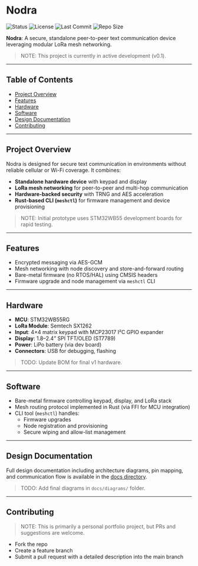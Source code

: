 # Nodra


![Status](https://img.shields.io/badge/status-in--progress-orange)
![License](https://img.shields.io/badge/license-MIT-blue)
![Last Commit](https://img.shields.io/github/last-commit/TravisBubb/nodra)
![Repo Size](https://img.shields.io/github/repo-size/TravisBubb/nodra)

**Nodra**: A secure, standalone peer-to-peer text communication device leveraging modular LoRa mesh networking.
> NOTE: This project is currently in active development (v0.1).

---

## Table of Contents
- [Project Overview](#project-overview)
- [Features](#features)
- [Hardware](#hardware)
- [Software](#software)
- [Design Documentation](#design-documentation)
- [Contributing](#contributing)

---

## Project Overview
Nodra is designed for secure text communication in environments without reliable cellular or Wi-Fi coverage. It combines:
- **Standalone hardware device** with keypad and display  
- **LoRa mesh networking** for peer-to-peer and multi-hop communication  
- **Hardware-backed security** with TRNG and AES acceleration  
- **Rust-based CLI (`meshctl`)** for firmware management and device provisioning  

> NOTE: Initial prototype uses STM32WB55 development boards for rapid testing.

---

## Features
- Encrypted messaging via AES-GCM  
- Mesh networking with node discovery and store-and-forward routing  
- Bare-metal firmware (no RTOS/HAL) using CMSIS headers  
- Firmware upgrade and node management via `meshctl` CLI  

---

## Hardware
- **MCU**: STM32WB55RG  
- **LoRa Module**: Semtech SX1262  
- **Input**: 4×4 matrix keypad with MCP23017 I²C GPIO expander  
- **Display**: 1.8–2.4” SPI TFT/OLED (ST7789)  
- **Power**: LiPo battery (via dev board)  
- **Connectors**: USB for debugging, flashing  

> TODO: Update BOM for final v1 hardware.

---

## Software
- Bare-metal firmware controlling keypad, display, and LoRa stack  
- Mesh routing protocol implemented in Rust (via FFI for MCU integration)  
- CLI tool (`meshctl`) handles:  
  - Firmware upgrades  
  - Node registration and provisioning  
  - Secure wiping and allow-list management  

---

## Design Documentation
Full design documentation including architecture diagrams, pin mapping, and communication flow is available in the [docs directory](./docs/design.md).

> TODO: Add final diagrams in `docs/diagrams/` folder.

---

## Contributing
> NOTE: This is primarily a personal portfolio project, but PRs and suggestions are welcome.

- Fork the repo
- Create a feature branch
- Submit a pull request with a detailed description into the main branch
